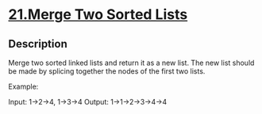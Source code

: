# [21.Merge Two Sorted Lists](https://leetcode.com/problems/merge-two-sorted-lists/)
        
## Description
        
Merge two sorted linked lists and return it as a new list. The new list should be made by splicing together the nodes of the first two lists.

Example:

Input: 1->2->4, 1->3->4
Output: 1->1->2->3->4->4


